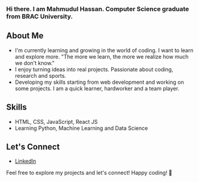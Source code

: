 ### Hi there. I am Mahmudul Hassan. Computer Science graduate from BRAC University. 



## About Me

- I'm currently learning and growing in the world of coding. I want to learn and explore more. 
"The more we learn, the more we realize how much we don't know."
- I enjoy turning ideas into real projects. Passionate about coding, research and sports.
- Developing my skills starting from web development and working on some projects. I am a quick learner, hardworker and a team player.   

## Skills

- HTML, CSS, JavaScript, React JS
- Learning Python, Machine Learning and Data Science


## Let's Connect

- [LinkedIn](https://www.linkedin.com/in/mahmudulhassanshuvo/)


Feel free to explore my projects and let's connect! Happy coding! 🚀




